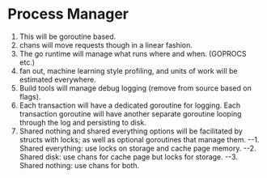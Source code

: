 Process Manager
===============

1. This will be goroutine based. 
2. chans will move requests though in a linear fashion. 
3. The go runtime will manage what runs where and when. (GOPROCS etc.)
4. fan out, machine learning style profiling, and units of work will be estimated everywhere.
5. Build tools will manage debug logging (remove from source based on flags).
6. Each transaction will have a dedicated goroutine for logging. Each transaction goroutine will have another separate goroutine looping through the log and persisting to disk.
7. Shared nothing and shared everything options will be facilitated by structs with locks; as well as optional goroutines that manage them.
--1. Shared everything: use locks on storage and cache page memory.
--2. Shared disk: use chans for cache page but locks for storage.
--3. Shared nothing: use chans for both.


